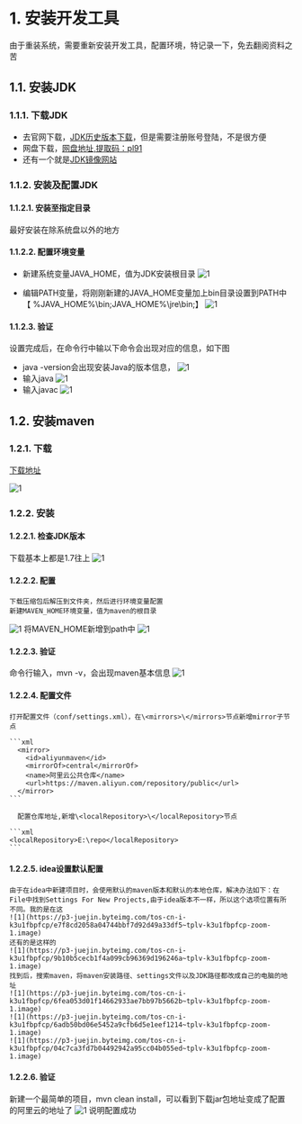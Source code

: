 
# 1. 安装开发工具

由于重装系统，需要重新安装开发工具，配置环境，特记录一下，免去翻阅资料之苦

## 1.1. 安装JDK

### 1.1.1. 下载JDK

- 去官网下载，[JDK历史版本下载](https://www.oracle.com/java/technologies/downloads/archive/)，但是需要注册账号登陆，不是很方便
- 网盘下载，[网盘地址,提取码：pl91](https://pan.baidu.com/s/13mkOSJ5ZtE4T7vqd5kyqRQ)
- 还有一个就是[JDK镜像网站](https://www.injdk.cn/)

### 1.1.2. 安装及配置JDK

#### 1.1.2.1. 安装至指定目录

最好安装在除系统盘以外的地方

#### 1.1.2.2. 配置环境变量

- 新建系统变量JAVA_HOME，值为JDK安装根目录
![1](https://p3-juejin.byteimg.com/tos-cn-i-k3u1fbpfcp/85b3c6d7bc0b47788a4a433d4dc6b822~tplv-k3u1fbpfcp-zoom-1.image)

- 编辑PATH变量，将刚刚新建的JAVA_HOME变量加上bin目录设置到PATH中【 %JAVA_HOME%\bin;JAVA_HOME%\jre\bin;】
![1](https://p3-juejin.byteimg.com/tos-cn-i-k3u1fbpfcp/9b5946e7291a43359ce5ca973e5ff6c4~tplv-k3u1fbpfcp-zoom-1.image)

#### 1.1.2.3. 验证

  设置完成后，在命令行中输以下命令会出现对应的信息，如下图
  
- java -version会出现安装Java的版本信息，
  ![1](https://p3-juejin.byteimg.com/tos-cn-i-k3u1fbpfcp/0daa8ea17557454cb19cbc90c97f96de~tplv-k3u1fbpfcp-zoom-1.image)
- 输入java
![1](https://p3-juejin.byteimg.com/tos-cn-i-k3u1fbpfcp/7b6be60edc724cf69df1c6c1db3556f0~tplv-k3u1fbpfcp-zoom-1.image)
- 输入javac
![1](https://p3-juejin.byteimg.com/tos-cn-i-k3u1fbpfcp/6d353897ed4b41cb9f7c796c504a5833~tplv-k3u1fbpfcp-zoom-1.image)

## 1.2. 安装maven

### 1.2.1. 下载

  [下载地址](https://maven.apache.org/download.cgi)
  
  ![1](https://p3-juejin.byteimg.com/tos-cn-i-k3u1fbpfcp/ff938df7dad147dc8e2f4c4d0793adb2~tplv-k3u1fbpfcp-zoom-1.image)

### 1.2.2. 安装

#### 1.2.2.1. 检查JDK版本

下载基本上都是1.7往上
![1](https://p3-juejin.byteimg.com/tos-cn-i-k3u1fbpfcp/a4c2e0e481d5452e8cadcdb0ea16b069~tplv-k3u1fbpfcp-zoom-1.image)

#### 1.2.2.2. 配置

    下载压缩包后解压到文件夹，然后进行环境变量配置
    新建MAVEN_HOME环境变量，值为maven的根目录
![1](https://p3-juejin.byteimg.com/tos-cn-i-k3u1fbpfcp/7e0d247a29b04638bcff9c14ce5dacc8~tplv-k3u1fbpfcp-zoom-1.image)
    将MAVEN_HOME新增到path中
![1](https://p3-juejin.byteimg.com/tos-cn-i-k3u1fbpfcp/bb8d11da2eea434a8f14a3bb4411d89b~tplv-k3u1fbpfcp-zoom-1.image)

#### 1.2.2.3. 验证

命令行输入，mvn -v，会出现maven基本信息
![1](https://p3-juejin.byteimg.com/tos-cn-i-k3u1fbpfcp/4c4d5f18543a4f6196a2506f006e73ac~tplv-k3u1fbpfcp-zoom-1.image)

#### 1.2.2.4. 配置文件

    打开配置文件（conf/settings.xml），在\<mirrors>\</mirrors>节点新增mirror子节点

    ```xml
      <mirror>
        <id>aliyunmaven</id>
        <mirrorOf>central</mirrorOf>
        <name>阿里云公共仓库</name>
        <url>https://maven.aliyun.com/repository/public</url>
      </mirror>
    ```

      配置仓库地址,新增\<localRepository>\</localRepository>节点

    ```xml
    <localRepository>E:\repo</localRepository>
    ```

#### 1.2.2.5. idea设置默认配置

    由于在idea中新建项目时，会使用默认的maven版本和默认的本地仓库，解决办法如下：在File中找到Settings For New Projects,由于idea版本不一样，所以这个选项位置有所不同。我的是在这
    ![1](https://p3-juejin.byteimg.com/tos-cn-i-k3u1fbpfcp/e7f8cd2058a04744bbf7d92d49a33df5~tplv-k3u1fbpfcp-zoom-1.image)
    还有的是这样的
    ![1](https://p3-juejin.byteimg.com/tos-cn-i-k3u1fbpfcp/9b10b5cecb1f4a099cb96369d196246a~tplv-k3u1fbpfcp-zoom-1.image)
    找到后，搜索maven，将maven安装路径、settings文件以及JDK路径都改成自己的电脑的地址
    ![1](https://p3-juejin.byteimg.com/tos-cn-i-k3u1fbpfcp/6fea053d01f14662933ae7bb97b5662b~tplv-k3u1fbpfcp-zoom-1.image)
    ![1](https://p3-juejin.byteimg.com/tos-cn-i-k3u1fbpfcp/6adb50bd06e5452a9cfb6d5e1eef1214~tplv-k3u1fbpfcp-zoom-1.image)
    ![1](https://p3-juejin.byteimg.com/tos-cn-i-k3u1fbpfcp/04c7ca3fd7b04492942a95cc04b055ed~tplv-k3u1fbpfcp-zoom-1.image)

#### 1.2.2.6. 验证

新建一个最简单的项目，mvn clean install，可以看到下载jar包地址变成了配置的阿里云的地址了
![1](https://p3-juejin.byteimg.com/tos-cn-i-k3u1fbpfcp/9712cb54cc3149f3af35c5862b29683a~tplv-k3u1fbpfcp-zoom-1.image)
说明配置成功

<!--

## 1.2. 安装idea

## 1.3. 破解idea，安装插件

## 1.4. 安装maven 以及配置

## 1.5. PinGo 安装与配置
>